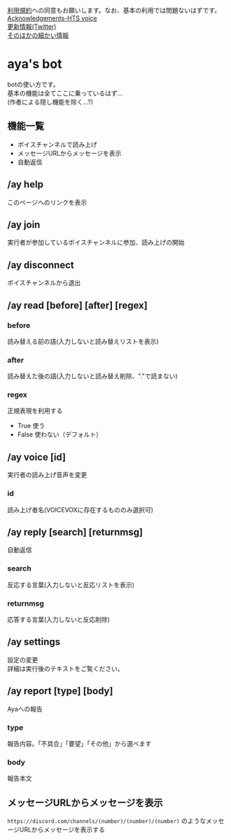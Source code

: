 <!-- 
botの使い方
ここへのページ(https://github.com/*username*/discord-bot/blob/main/How-to-use.md)をbotの説明文に貼ると便利
 -->
[利用規約](https://github.com/aya-0p/discord-bot/blob/main/利用規約等.md)への同意もお願いします。なお、基本の利用では問題ないはずです。  
[Acknowledgements-HTS voice](https://github.com/aya-0p/discord-bot/blob/main/Acknowledgements(HTS%20voice))  
[更新情報(Twitter)](https://twitter.com/ayas_bot)  
[そのほかの細かい情報](https://github.com/aya-0p/discord-bot/blob/main/other.md)
# aya's bot<!-- 作者名 -->
botの使い方です。  
基本の機能は全てここに乗っているはず...  
(作者による隠し機能を除く...?)  
## 機能一覧
- ボイスチャンネルで読み上げ  
- メッセージURLからメッセージを表示  
- 自動返信
## /ay help
このページへのリンクを表示
## /ay join
実行者が参加しているボイスチャンネルに参加、読み上げの開始
## /ay disconnect
ボイスチャンネルから退出
## /ay read [before] [after] [regex]
### before
読み替える前の語(入力しないと読み替えリストを表示)
### after
読み替えた後の語(入力しないと読み替え削除、"."で読まない)
### regex
正規表現を利用する
- True 使う
- False 使わない（デフォルト）
## /ay voice [id]
実行者の読み上げ音声を変更
### id
読み上げ者名(VOICEVOXに存在するもののみ選択可)
## /ay reply [search] [returnmsg]
自動返信
### search
反応する言葉(入力しないと反応リストを表示)
### returnmsg
応答する言葉(入力しないと反応削除)
## /ay settings
設定の変更  
詳細は実行後のテキストをご覧ください。
## /ay report [type] [body]
Ayaへの報告
### type
報告内容。「不具合」「要望」「その他」から選べます
### body
報告本文
## メッセージURLからメッセージを表示
`https://discord.com/channels/(number)/(number)/(number)` のようなメッセージURLからメッセージを表示する
